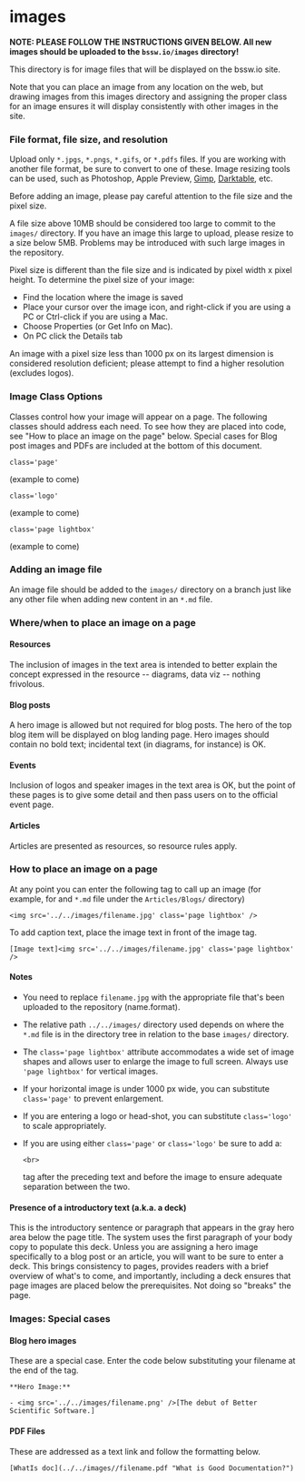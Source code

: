 # images

**NOTE: PLEASE FOLLOW THE INSTRUCTIONS GIVEN BELOW. All new images should be uploaded to the  `bssw.io/images` directory!**

This directory is for image files that will be displayed on the bssw.io site.

Note that you can place an image from any location on the web, but drawing images from this images directory and assigning the proper class for an image ensures it will display consistently with other images in the site.

### File format, file size, and resolution

Upload only `*.jpgs`, `*.pngs`, `*.gifs`, or `*.pdfs` files. If you are working with another file format, be sure to convert to one of these. Image resizing tools can be used, such as Photoshop, Apple Preview, [Gimp](https://www.gimp.org/downloads/), [Darktable](http://www.darktable.org), etc.

Before adding an image, please pay careful attention to the file size and the pixel size.

A file size above 10MB should be considered too large to commit to the `images/` directory. If you have an image this large to upload, please resize to a size below 5MB. Problems may be introduced with such large images in the repository.

Pixel size is different than the file size and is indicated by pixel width x pixel height. To determine the pixel size of your image:

* Find the location where the image is saved
* Place your cursor over the image icon, and right-click if you are using a PC or Ctrl-click if you are using a Mac.
* Choose Properties (or Get Info on Mac).
* On PC click the Details tab

An image with a pixel size less than 1000 px on its largest dimension is considered resolution deficient; please attempt to find a higher resolution (excludes logos).

### Image Class Options

Classes control how your image will appear on a page. The following classes should address each need. To see how they are placed into code, see "How to place an image on the page" below. Special cases for Blog post images and PDFs are included at the bottom of this document.

```
class='page'
```

(example to come)

```
class='logo'
```

(example to come)

```
class='page lightbox'
```

(example to come)

### Adding an image file

An image file should be added to the `images/` directory on a branch just like any other file when adding new content in an `*.md` file.

### Where/when to place an image on a page

#### Resources

The inclusion of images in the text area is intended to better explain the concept expressed in the resource -- diagrams, data viz --  nothing frivolous.

#### Blog posts

A hero image is allowed but not required for blog posts. The hero of the top blog item will be displayed on blog landing page. Hero images should contain no bold text; incidental text (in diagrams, for instance) is OK.

#### Events

Inclusion of logos and speaker images in the text area is OK, but the point of these pages is to give some detail and then pass users on to the official event page.

#### Articles

Articles are presented as resources, so resource rules apply.

### How to place an image on a page

At any point you can enter the following tag to call up an image (for example, for and `*.md` file under the `Articles/Blogs/` directory)

```
<img src='../../images/filename.jpg' class='page lightbox' />
```

To add caption text, place the image text in front of the image tag.

```
[Image text]<img src='../../images/filename.jpg' class='page lightbox' />
```

#### Notes

* You need to replace `filename.jpg` with the appropriate file that's been uploaded to the repository (name.format).
* The relative path `../../images/` directory used depends on where the `*.md` file is in the directory tree in relation to the base `images/` directory.
* The `class='page lightbox'` attribute accommodates a wide set of image shapes and allows user to enlarge the image to full screen. Always use `'page lightbox'` for vertical images.
* If your horizontal image is under 1000 px wide, you can substitute `class='page'` to prevent enlargement.
* If you are entering a logo or head-shot, you can substitute `class='logo'` to scale appropriately.
* If you are using either `class='page'` or `class='logo'` be sure to add a:

  ```
  <br> 
  ```

  tag after the preceding text and before the image to ensure adequate separation between the two.

#### Presence of a introductory text (a.k.a. a deck)

This is the introductory sentence or paragraph that appears in the gray hero area below the page title. The system uses the first paragraph of your body copy to populate this deck. Unless you are assigning a hero image specifically to a blog post or an article, you will want to be sure to enter a deck. This brings consistency to pages, provides readers with a brief overview of what's to come, and importantly, including a deck ensures that page images are placed below the prerequisites. Not doing so "breaks" the page.

### Images: Special cases

#### Blog hero images

These are a special case. Enter the code below substituting your filename at the end of the tag.

```
**Hero Image:**
 
- <img src='../../images/filename.png' />[The debut of Better Scientific Software.]
```

#### PDF Files

These are addressed as a text link and follow the formatting below.

```
[WhatIs doc](../../images//filename.pdf "What is Good Documentation?")
```
